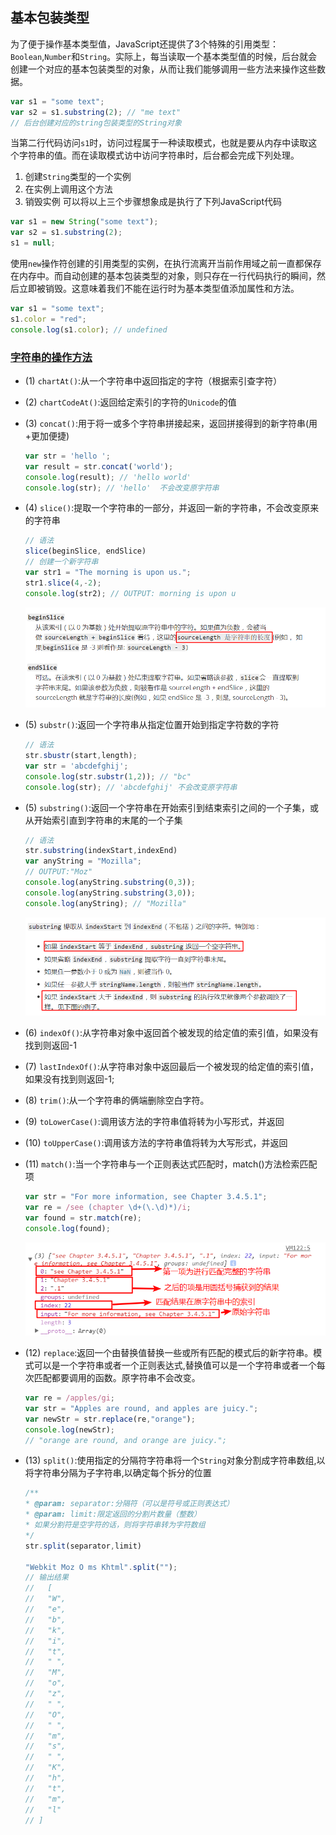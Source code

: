 ## 基本包装类型
为了便于操作基本类型值，JavaScript还提供了3个特殊的引用类型：`Boolean`,`Number`和`String`。实际上，每当读取一个基本类型值的时候，后台就会创建一个对应的基本包装类型的对象，从而让我们能够调用一些方法来操作这些数据。
```js
var s1 = "some text";
var s2 = s1.substring(2); // "me text"
// 后台创建对应的string包装类型的String对象
```
当第二行代码访问`s1`时，访问过程属于一种读取模式，也就是要从内存中读取这个字符串的值。而在读取模式访中访问字符串时，后台都会完成下列处理。  
1. 创建`String`类型的一个实例
2. 在实例上调用这个方法
3. 销毁实例
可以将以上三个步骤想象成是执行了下列JavaScript代码
```js
var s1 = new String("some text");
var s2 = s1.substring(2); 
s1 = null;
```

使用`new`操作符创建的引用类型的实例，在执行流离开当前作用域之前一直都保存在内存中。而自动创建的基本包装类型的对象，则只存在一行代码执行的瞬间，然后立即被销毁。这意味着我们不能在运行时为基本类型值添加属性和方法。
```js
var s1 = "some text";
s1.color = "red";
console.log(s1.color); // undefined
```

### [字符串的操作方法](https://developer.mozilla.org/zh-CN/docs/Web/JavaScript/Reference/Global_Objects/String/prototype)
* (1) `chartAt()`:从一个字符串中返回指定的字符（根据索引查字符）
* (2) `chartCodeAt()`:返回给定索引的字符的`Unicode`的值
* (3) `concat()`:用于将一或多个字符串拼接起来，返回拼接得到的新字符串(用+更加便捷)
  ```js
  var str = 'hello ';
  var result = str.concat('world');
  console.log(result); // 'hello world'
  console.log(str); // 'hello'  不会改变原字符串
  ```
* (4) `slice()`:提取一个字符串的一部分，并返回一新的字符串，不会改变原来的字符串
  ```js
  // 语法
  slice(beginSlice, endSlice)
  // 创建一个新字符串
  var str1 = "The morning is upon us.";
  str1.slice(4,-2);
  console.log(str2); // OUTPUT: morning is upon u
  ```
  ![slice](./images/slice.png)

* (5) `substr()`:返回一个字符串从指定位置开始到指定字符数的字符
  ```js
  // 语法
  str.sbustr(start,length);
  var str = 'abcdefghij';
  console.log(str.substr(1,2)); // "bc"
  console.log(str); // 'abcdefghij' 不会改变原字符串
  ```

* (5) `substring()`:返回一个字符串在开始索引到结束索引之间的一个子集，或从开始索引直到字符串的末尾的一个子集
  ```js
  // 语法
  str.substring(indexStart,indexEnd)
  var anyString = "Mozilla";
  // OUTPUT:"Moz"
  console.log(anyString.substring(0,3));
  console.log(anyString.substring(3,0));
  console.log(anyString); // "Mozilla"
  ```
  ![substring](./images/substring.png)
* (6) `indexOf()`:从字符串对象中返回首个被发现的给定值的索引值，如果没有找到则返回-1
* (7) `lastIndexOf()`:从字符串对象中返回最后一个被发现的给定值的索引值，如果没有找到则返回-1;
* (8) `trim()`:从一个字符串的俩端删除空白字符。
* (9) `toLowerCase()`:调用该方法的字符串值将转为小写形式，并返回
* (10) `toUpperCase()`:调用该方法的字符串值将转为大写形式，并返回
* (11) `match()`:当一个字符串与一个正则表达式匹配时，match()方法检索匹配项
  ```js
  var str = "For more information, see Chapter 3.4.5.1";
  var re = /see (chapter \d+(\.\d)*)/i;
  var found = str.match(re);
  console.log(found);
  ```
  ![match](./images/match.png)
* (12) `replace`:返回一个由替换值替换一些或所有匹配的模式后的新字符串。模式可以是一个字符串或者一个正则表达式,替换值可以是一个字符串或者一个每次匹配都要调用的函数。原字符串不会改变。
  ```js
  var re = /apples/gi;
  var str = "Apples are round, and apples are juicy.";
  var newStr = str.replace(re,"orange");
  console.log(newStr); 
  // "orange are round, and orange are juicy.";
  ```
* (13) `split()`:使用指定的分隔符字符串将一个`String`对象分割成字符串数组,以将字符串分隔为子字符串,以确定每个拆分的位置
  ```js
  /**
  * @param: separator:分隔符（可以是符号或正则表达式） 
  * @param: limit:限定返回的分割片数量（整数）
  * 如果分割符是空字符的话，则将字符串转为字符数组
  */
  str.split(separator,limit)

  "Webkit Moz O ms Khtml".split("");
  // 输出结果
  //   [
  //   "W",
  //   "e",
  //   "b",
  //   "k",
  //   "i",
  //   "t",
  //   " ",
  //   "M",
  //   "o",
  //   "z",
  //   " ",
  //   "O",
  //   " ",
  //   "m",
  //   "s",
  //   " ",
  //   "K",
  //   "h",
  //   "t",
  //   "m",
  //   "l"
  // ]
  ```